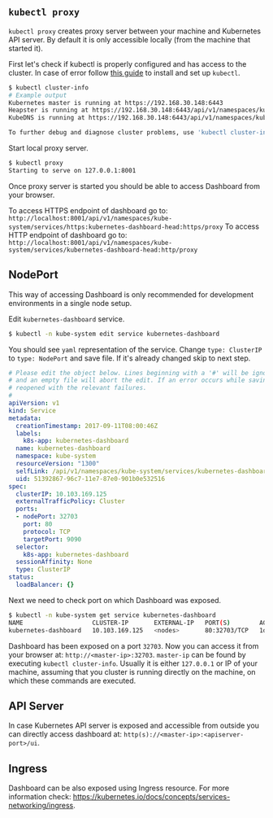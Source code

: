 ## `kubectl proxy`

`kubectl proxy` creates proxy server between your machine and Kubernetes API server. By default it is only accessible locally (from the machine that started it).

First let's check if kubectl is properly configured and has access to the cluster. In case of error follow [this guide](https://kubernetes.io/docs/tasks/tools/install-kubectl/) to install and set up `kubectl`.
```sh
$ kubectl cluster-info
# Example output
Kubernetes master is running at https://192.168.30.148:6443
Heapster is running at https://192.168.30.148:6443/api/v1/namespaces/kube-system/services/heapster/proxy
KubeDNS is running at https://192.168.30.148:6443/api/v1/namespaces/kube-system/services/kube-dns/proxy

To further debug and diagnose cluster problems, use 'kubectl cluster-info dump'.
```

Start local proxy server.
```sh
$ kubectl proxy
Starting to serve on 127.0.0.1:8001
```

Once proxy server is started you should be able to access Dashboard from your browser.

To access HTTPS endpoint of dashboard go to: `http://localhost:8001/api/v1/namespaces/kube-system/services/https:kubernetes-dashboard-head:https/proxy`
To access HTTP endpoint of dashboard go to: `http://localhost:8001/api/v1/namespaces/kube-system/services/kubernetes-dashboard-head:http/proxy`

## NodePort

This way of accessing Dashboard is only recommended for development environments in a single node setup. 

Edit `kubernetes-dashboard` service.
```sh
$ kubectl -n kube-system edit service kubernetes-dashboard
```

You should see `yaml` representation of the service. Change `type: ClusterIP` to `type: NodePort` and save file. If it's already changed skip to next step.
```yaml
# Please edit the object below. Lines beginning with a '#' will be ignored,
# and an empty file will abort the edit. If an error occurs while saving this file will be
# reopened with the relevant failures.
#
apiVersion: v1
kind: Service
metadata:
  creationTimestamp: 2017-09-11T08:00:46Z
  labels:
    k8s-app: kubernetes-dashboard
  name: kubernetes-dashboard
  namespace: kube-system
  resourceVersion: "1300"
  selfLink: /api/v1/namespaces/kube-system/services/kubernetes-dashboard
  uid: 51392867-96c7-11e7-87e0-901b0e532516
spec:
  clusterIP: 10.103.169.125
  externalTrafficPolicy: Cluster
  ports:
  - nodePort: 32703
    port: 80
    protocol: TCP
    targetPort: 9090
  selector:
    k8s-app: kubernetes-dashboard
  sessionAffinity: None
  type: ClusterIP
status:
  loadBalancer: {}
```

Next we need to check port on which Dashboard was exposed.
```sh
$ kubectl -n kube-system get service kubernetes-dashboard
NAME                   CLUSTER-IP       EXTERNAL-IP   PORT(S)        AGE
kubernetes-dashboard   10.103.169.125   <nodes>       80:32703/TCP   1d
```

Dashboard has been exposed on a port `32703`. Now you can access it from your browser at: `http://<master-ip>:32703`. `master-ip` can be found by executing `kubectl cluster-info`. Usually it is either `127.0.0.1` or IP of your machine, assuming that you cluster is running directly on the machine, on which these commands are executed.

## API Server

In case Kubernetes API server is exposed and accessible from outside you can directly access dashboard at: `http(s)://<master-ip>:<apiserver-port>/ui`.

## Ingress

Dashboard can be also exposed using Ingress resource. For more information check: https://kubernetes.io/docs/concepts/services-networking/ingress.